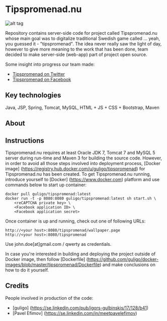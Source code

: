 # Tipspromenad.nu

![alt tag](https://raw.githubusercontent.com/guligo/docker-images/master/tipspromenad/tipspromenad.png)

Repository contains server-side code for project called Tipspromenad.nu whose main goal was to digitalize traditional Swedish game called ... yeah, you guessed it - "tipspromenad". The idea never really saw the light of day, however to give more meaning to the work that has been done, team decided to make server-side (web-app) part of project open source.

Some insight into progress our team made:

+ [Tipspromenad on Twitter](http://www.twitter.com/tipspromenad)
+ [Tipspromenad on Facebook](http://www.facebook.com/tipspromenad)

## Key technologies

Java, JSP, Spring, Tomcat, MySQL, HTML + JS + CSS + Bootstrap, Maven

## About

## Instructions

Tipspromenad.nu requires at least Oracle JDK 7, Tomcat 7 and MySQL 5 server during run-time and Maven 3 for building the source code. However, in order to avoid all those steps involved into deployment process, [Docker image] (https://registry.hub.docker.com/u/guligo/tipspromenad) for Tipspromenad.nu has been created. To get Tipspromenad.nu running, introduce yourself to [Docker] (https://www.docker.com) platform and use commands below to start up container:

```
docker pull guligo/tipspromenad:latest
docker run -t -p 8080:8080 guligo/tipspromenad:latest sh start.sh \
    <reCAPTCHA private key> \
    <Facebook application ID> \
    <Facebook application secret>
```

Once container is up and running, check out one of following URLs:

```
http://<your host>:8080/tipspromenad/wallpaper.page
http://<your host>:8080/tipspromenad
```

Use john.doe[at]gmail.com / qwerty as credentials.

In case you're interested in building and deploying the project outside of Docker image, then follow [Dockerfile] (https://github.com/guligo/docker-images/blob/master/tipspromenad/Dockerfile) and make conclusions on how to do it yourself.

## Credits

People involved in production of the code:

+ [guligo] (https://se.linkedin.com/pub/igors-gulbinskis/17/128/b41)
+ [Pavel Efimov] (https://se.linkedin.com/in/meetpavelefimov)
